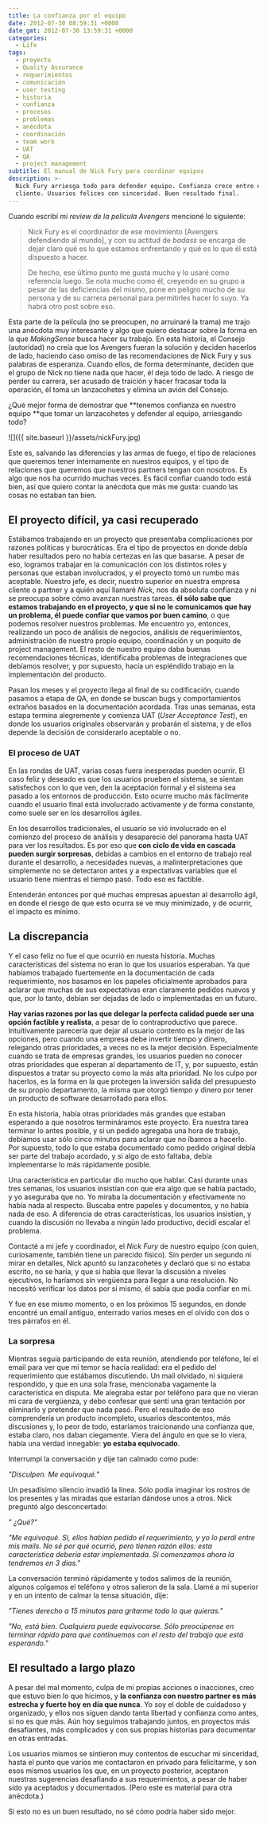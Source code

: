 ```yaml
---
title: La confianza por el equipo
date: 2012-07-30 08:59:31 +0000
date_gmt: 2012-07-30 13:59:31 +0000
categories:
  - Life
tags:
  - proyecto
  - Quality Assurance
  - requerimientos
  - comunicación
  - user testing
  - historia
  - confianza
  - procesos
  - problemas
  - anécdota
  - coordinación
  - team work
  - UAT
  - QA
  - project management
subtitle: El manual de Nick Fury para coordinar equipos
description: >-
  Nick Fury arriesga todo para defender equipo. Confianza crece entre equipo y
  cliente. Usuarios felices con sinceridad. Buen resultado final.
---
```



Cuando escribí _mi review de la película Avengers_ mencioné lo siguiente:

> Nick Fury es el coordinador de ese movimiento [Avengers defendiendo al mundo], y con su actitud de _badass_ se encarga de dejar claro qué es lo que estamos enfrentando y qué es lo que él está dispuesto a hacer.
> 
> De hecho, ese último punto me gusta mucho y lo usaré como referencia luego. Se nota mucho como él, creyendo en su grupo a pesar de las deficiencias del mismo, pone en peligro mucho de su persona y de su carrera personal para permitirles hacer lo suyo. Ya habrá otro post sobre eso.

Esta parte de la película (no se preocupen, no arruinaré la trama) me trajo una anécdota muy interesante y algo que quiero destacar sobre la forma en la que _MakingSense_ busca hacer su trabajo. En esta historia, el Consejo (autoridad) no creía que los Avengers fueran la solución y deciden hacerlos de lado, haciendo caso omiso de las recomendaciones de Nick Fury y sus palabras de esperanza. Cuando ellos, de forma determinante, deciden que el grupo de Nick no tiene nada que hacer, él deja todo de lado. A riesgo de perder su carrera, ser acusado de traición y hacer fracasar toda la operación, él toma un lanzacohetes y elimina un avión del Consejo.

 ¿Qué mejor forma de demostrar que **tenemos confianza en nuestro equipo **que tomar un lanzacohetes y defender al equipo, arriesgando todo?

<!--more-->

![]({{ site.baseurl }}/assets/nickFury.jpg)


Este es, salvando las diferencias y las armas de fuego, el tipo de relaciones que queremos tener internamente en nuestros equipos, y el tipo de relaciones que queremos que nuestros partners tengan con nosotros. Es algo que nos ha ocurrido muchas veces. Es fácil confiar cuando todo está bien, así que quiero contar la anécdota que más me gusta: cuando las cosas no estaban tan bien.

## El proyecto difícil, ya casi recuperado

Estábamos trabajando en un proyecto que presentaba complicaciones por razones políticas y burocráticas. Era el tipo de proyectos en donde debía haber resultados pero no había certezas en las que basarse. A pesar de eso, logramos trabajar en la comunicación con los distintos roles y personas que estaban involucrados, y el proyecto tomó un rumbo más aceptable. Nuestro jefe, es decir, nuestro superior en nuestra empresa cliente o partner y a quién aquí llamaré _Nick_, nos da absoluta confianza y ni se preocupa sobre cómo avanzan nuestras tareas. **él sólo sabe que estamos trabajando en el proyecto, y que si no le comunicamos que hay un problema, él puede confiar que vamos por buen camino**, o que podemos resolver nuestros problemas. Me encuentro yo, entonces, realizando un poco de análisis de negocios, análisis de requerimientos, administración de nuestro propio equipo, coordinación y un poquito de project management. El resto de nuestro equipo daba buenas recomendaciones técnicas, identificaba problemas de integraciones que debíamos resolver, y por supuesto, hacía un espléndido trabajo en la implementación del producto.

Pasan los meses y el proyecto llega al final de su codificación, cuando pasamos a etapa de QA, en donde se buscan bugs y comportamientos extraños basados en la documentación acordada. Tras unas semanas, esta estapa termina alegremente y comienza UAT (_User Acceptance Test_), en donde los usuarios originales observarán y probarán el sistema, y de ellos depende la decisión de considerarlo aceptable o no.

### El proceso de UAT

En las rondas de UAT, varias cosas fuera inesperadas pueden ocurrir. El caso feliz y deseado es que los usuarios prueben el sistema, se sientan satisfechos con lo que ven, den la aceptación formal y el sistema sea pasado a los entornos de producción. Esto ocurre mucho más fácilmente cuando el usuario final está involucrado activamente y de forma constante, como suele ser en los desarrollos ágiles.

En los desarrollos tradicionales, el usuario se vió involucrado en el comienzo del proceso de análisis y desapareció del panorama hasta UAT para ver los resultados. Es por eso que **con ciclo de vida en cascada pueden surgir sorpresas**, debidas a cambios en el entorno de trabajo real durante el desarrollo, a necesidades nuevas, a malinterpretaciones que simplemente no se detectaron antes y a expectativas variables que el usuario tiene mientras el tiempo pasó. Todo eso es factible.

Entenderán entonces por qué muchas empresas apuestan al desarrollo ágil, en donde el riesgo de que esto ocurra se ve muy minimizado, y de ocurrir, el impacto es mínimo.

## La discrepancia

Y el caso feliz no fue el que ocurrió en nuesta historia. Muchas características del sistema no eran lo que los usuarios esperaban. Ya que habíamos trabajado fuertemente en la documentación de cada requerimiento, nos basamos en los papeles oficialmente aprobados para aclarar que muchas de sus expectativas eran claramente pedidos nuevos y que, por lo tanto, debían ser dejadas de lado o implementadas en un futuro.

**Hay varias razones por las que delegar la perfecta calidad puede ser una opción factible y realista**, a pesar de lo contraproductivo que parece. Intuitivamente parecería que dejar al usuario contento es la mejor de las opciones, pero cuando una empresa debe invertir tiempo y dinero, relegando otras prioridades, a veces no es la mejor decisión. Especialmente cuando se trata de empresas grandes, los usuarios pueden no conocer otras prioridades que esperan al departamento de IT, y, por supuesto, están dispuestos a tratar su proyecto como la más alta prioridad. No los culpo por hacerlos, es la forma en la que protegen la inversión salida del presupuesto de su propio departamento, la misma que otorgó tiempo y dinero por tener un producto de software desarrollado para ellos.

En esta historia, había otras prioridades más grandes que estaban esperando a que nosotros termináramos este proyecto. Era nuestra tarea terminar lo antes posible, y si un pedido agregaba una hora de trabajo, debíamos usar sólo cinco minutos para aclarar que no íbamos a hacerlo. Por supuesto, todo lo que estaba documentado como pedido original debía ser parte del trabajo acordado, y si algo de esto faltaba, debía implementarse lo más rápidamente posible.

Una característica en particular dio mucho que hablar. Casi durante unas tres semanas, los usuarios insistían con que era algo que se había pactado, y yo aseguraba que no. Yo miraba la documentación y efectivamente no había nada al respecto. Buscaba entre papeles y documentos, y no había nada de eso. A diferencia de otras características, los usuarios insistían, y cuando la discusión no llevaba a ningún lado productivo, decidí escalar el problema.

Contacté a mi jefe y coordinador, el _Nick Fury_ de nuestro equipo (con quien, curiosamente, también tiene un parecido físico). Sin perder un segundo ni mirar en detalles, Nick apuntó su lanzacohetes y declaró que si no estaba escrito, no se haría, y que si había que llevar la discusión a niveles ejecutivos, lo haríamos sin verg&uuml;enza para llegar a una resolución. No necesitó verificar los datos por sí mismo, él sabía que podía confiar en mí.

Y fue en ese mismo momento, o en los próximos 15 segundos, en donde encontré un email antiguo, enterrado varios meses en el olvido con dos o tres párrafos en él.

### La sorpresa

Mientras seguía participando de esta reunión, atendiendo por teléfono, leí el email para ver que mi temor se hacía realidad: era el pedido del requerimiento que estábamos discutiendo. Un mail olvidado, ni siquiera respondido, y que en una sola frase, mencionaba vagamente la característica en disputa. Me alegraba estar por teléfono para que no vieran mi cara de verg&uuml;enza, y debo confesar que sentí una gran tentación por eliminarlo y pretender que nada pasó. Pero el resultado de eso comprendería un producto incompleto, usuarios descontentos, más discusiones y, lo peor de todo, estaríamos traicionando una confianza que, estaba claro, nos daban ciegamente. Viera del ángulo en que se lo viera, había una verdad innegable: **yo estaba equivocado**.

Interrumpí la conversación y dije tan calmado como pude:

_"Disculpen. Me equivoqué."_

Un pesadísimo silencio invadió la línea. Sólo podía imaginar los rostros de los presentes y las miradas que estarían dándose unos a otros. Nick preguntó algo desconcertado:

_" ¿Qué?"_

_"Me equivoqué. Sí, ellos habían pedido el requerimiento, y yo lo perdí entre mis mails. No sé por qué ocurrió, pero tienen razón ellos: esta característica debería estar implementada. Si comenzamos ahora la tendremos en 3 días."_

La conversación terminó rápidamente y todos salimos de la reunión, algunos colgamos el teléfono y otros salieron de la sala. Llamé a mi superior y en un intento de calmar la tensa situación, dije:

_"Tienes derecho a 15 minutos para gritarme todo lo que quieras."_

_"No, está bien. Cualquiera puede equivocarse. Sólo preocúpense en terminar rápido para que continuemos con el resto del trabajo que está esperando."_

## El resultado a largo plazo

A pesar del mal momento, culpa de mi propias acciones o inacciones, creo que estuvo bien lo que hicimos, y **la confianza con nuestro partner es más estrecha y fuerte hoy en día que nunca**. Yo soy el doble de cuidadoso y organizado, y ellos nos siguen dando tanta libertad y confianza como antes, si no es que más. Aún hoy seguimos trabajando juntos, en proyectos más desafiantes, más complicados y con sus propias historias para documentar en otras entradas.

Los usuarios mismos se sintieron muy contentos de escuchar mi sinceridad, hasta el punto que varios me contactaron en privado para felicitarme, y son esos mismos usuarios los que, en un proyecto posterior, aceptaron nuestras sugerencias desafiando a sus requerimientos, a pesar de haber sido ya aceptados y documentados. (Pero este es material para otra anécdota.)

Si esto no es un buen resultado, no sé cómo podría haber sido mejor.

